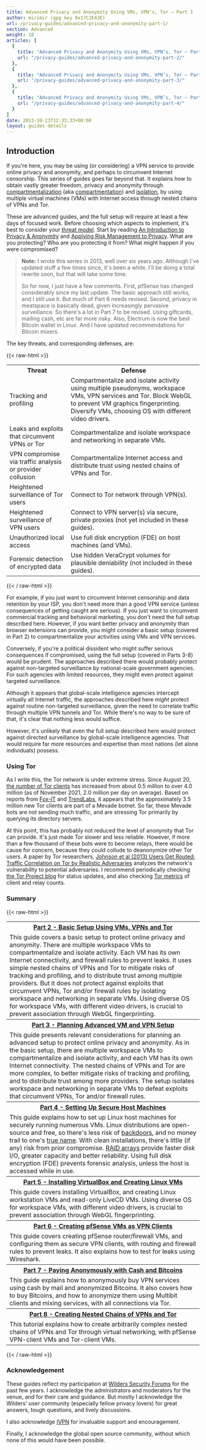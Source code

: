 ```yaml
---
title: Advanced Privacy and Anonymity Using VMs, VPN’s, Tor – Part 1
author: mirimir (gpg key 0x17C2E43E)
url: /privacy-guides/advanced-privacy-and-anonymity-part-1/
section: Advanced
weight: 10
articles: [
  {
    title: "Advanced Privacy and Anonymity Using VMs, VPN’s, Tor – Part 2",
    url: "/privacy-guides/advanced-privacy-and-anonymity-part-2/"
  },
  {
    title: "Advanced Privacy and Anonymity Using VMs, VPN’s, Tor – Part 3",
    url: "/privacy-guides/advanced-privacy-and-anonymity-part-3/"
  },
  {
    title: "Advanced Privacy and Anonymity Using VMs, VPN’s, Tor – Part 4",
    url: "/privacy-guides/advanced-privacy-and-anonymity-part-4/"
  }
]
date: 2013-10-23T12:33:33+00:00
layout: guides-details
---
```

## Introduction

If you're here, you may be using (or considering) a VPN service to provide online privacy and anonymity, and perhaps to circumvent Internet censorship. This series of guides goes far beyond that. It explains how to obtain vastly greater freedom, privacy and anonymity through [compartmentalization][1] (aka [compartmentation][2]) and [isolation][3], by using multiple virtual machines (VMs) with Internet access through nested chains of VPNs and Tor.

These are advanced guides, and the full setup will require at least a few days of focused work. Before choosing which aspects to implement, it's best to consider your [threat model][4]. Start by reading [An Introduction to Privacy & Anonymity](/privacy-guides/an-introduction-to-privacy-anonymity/) and [Applying Risk Management to Privacy][5]. What are you protecting? Who are you protecting it from? What might happen if you were compromised?

> **Note:** I wrote this series in 2013, well over six years ago. Although I've updated stuff a few times since, it's been a while. I'll be doing a total rewrite soon, but that will take some time.
> 
> So for now, I just have a few comments. First, pfSense has changed considerably since my last update. The basic approach still works, and I still use it. But much of Part 6 needs revised. Second, privacy in meatspace is basically dead, given increasingly pervasive surveillance. So there's a lot in Part 7 to be revised. Using giftcards, mailing cash, etc are far more risky. Also, Electrum is now the best Bitcoin wallet in Linux. And I have updated recommendations for Bitcoin mixers.

The key threats, and corresponding defenses, are:

{{< raw-html >}}
<table class="table--data">
  <tr>
    <th>
      Threat
    </th>
    <th>
      Defense
    </th>
  </tr>
  <tr>
    <td>
      Tracking and profiling
    </td>
    <td>
      Compartmentalize and isolate activity using multiple pseudonyms, workspace VMs, VPN services and Tor. Block WebGL to prevent VM graphics fingerprinting. Diversify VMs, choosing OS with different video drivers.
    </td>
  </tr>
  <tr>
    <td>
      Leaks and exploits that circumvent VPNs or Tor
    </td>
    <td>
      Compartmentalize and isolate workspace and networking in separate VMs.
    </td>
  </tr>
  <tr>
    <td>
      VPN compromise via traffic analysis or provider collusion
    </td>
    <td>
      Compartmentalize Internet access and distribute trust using nested chains of VPNs and Tor.
    </td>
  </tr>
  <tr>
    <td>
      Heightened surveillance of Tor users
    </td>
    <td>
      Connect to Tor network through VPN(s).
    </td>
  </tr>
  <tr>
    <td>
      Heightened surveillance of VPN users
    </td>
    <td>
      Connect to VPN server(s) via secure, private proxies (not yet included in these guides).
    </td>
  </tr>
  <tr>
    <td>
      Unauthorized local access
    </td>
    <td>
      Use full disk encryption (FDE) on host machines (and VMs).
    </td>
  </tr>
  <tr>
    <td>
      Forensic detection of encrypted data
    </td>
    <td>
      Use hidden VeraCrypt volumes for plausible deniability (not included in these guides).
    </td>
  </tr>
</table>
{{< / raw-html >}}

For example, if you just want to circumvent Internet censorship and data retention by your ISP, you don't need more than a good VPN service (unless consequences of getting caught are serious). If you just want to circumvent commercial tracking and behavioral marketing, you don't need the full setup described here. However, if you want better privacy and anonymity than browser extensions can provide, you might consider a basic setup (covered in Part 2) to compartmentalize your activities using VMs and VPN services.

Conversely, if you're a political dissident who might suffer serious consequences if compromised, using the full setup (covered in Parts 3-8) would be prudent. The approaches described there would probably protect against non-targeted surveillance by national-scale government agencies. For such agencies with limited resources, they might even protect against targeted surveillance.

Although it appears that global-scale intelligence agencies intercept virtually all Internet traffic, the approaches described here _might_ protect against routine non-targeted surveillance, given the need to correlate traffic through multiple VPN tunnels and Tor. While there's no way to be sure of that, it's clear that nothing less would suffice.

However, it's unlikely that even the full setup described here would protect against directed surveillance by global-scale intelligence agencies. That would require far more resources and expertise than most nations (let alone individuals) possess.

### Using Tor

As I write this, the Tor network is under extreme stress. Since August 20, [the number of Tor clients][6] has increased from about 0.5 million to over 4.0 million (as of November 2021, 2.0 million per day on average). Based on reports from [Fox-IT][7] and [TrendLabs][8], it appears that the approximately 3.5 million new Tor clients are part of a Mevade botnet. So far, these Mevade bots are not sending much traffic, and are stressing Tor primarily by querying its directory servers. 

At this point, this has probably not reduced the level of anonymity that Tor can provide. It's just made Tor slower and less reliable. However, if more than a few thousand of these bots were to become relays, there would be cause for concern, because they could collude to deanonymize other Tor users. A paper by Tor researchers, [Johnson et al (2013) Users Get Routed: Traffic Correlation on Tor by Realistic Adversaries][11] analyzes the network's vulnerability to potential adversaries. I recommend periodically checking [the Tor Project blog][12] for status updates, and also checking [Tor metrics][6] of client and relay counts.

### Summary

{{< raw-html >}}
<table class="table--data">
  <tr>
    <th>
      <a title="Part 2 - Basic Setup Using VMs, VPNs and Tor" href="/privacy-guides/advanced-privacy-and-anonymity-part-2/" target="_blank" rel="noopener noreferrer">Part 2 - Basic Setup Using VMs, VPNs and Tor</a>
    </th>
  </tr>
  <tr>
    <td>
      This guide covers a basic setup to protect online privacy and anonymity. There are multiple workspace VMs to compartmentalize and isolate activity. Each VM has its own Internet connectivity, and firewall rules to prevent leaks. It uses simple nested chains of VPNs and Tor to mitigate risks of tracking and profiling, and to distribute trust among multiple providers. But it does not protect against exploits that circumvent VPNs, Tor and/or firewall rules by isolating workspace and networking in separate VMs. Using diverse OS for workspace VMs, with different video drivers, is crucial to prevent association through WebGL fingerprinting.
    </td>
  </tr>
  <tr>
    <th>
      <a title="Part 3 - Planning Advanced VM and VPN Setup" href="/privacy-guides/advanced-privacy-and-anonymity-part-3/" target="_blank" rel="noopener noreferrer">Part 3 - Planning Advanced VM and VPN Setup</a>
    </th>
  </tr>
  <tr>
    <td>
      This guide presents relevant considerations for planning an advanced setup to protect online privacy and anonymity. As in the basic setup, there are multiple workspace VMs to compartmentalize and isolate activity, and each VM has its own Internet connectivity. The nested chains of VPNs and Tor are more complex, to better mitigate risks of tracking and profiling, and to distribute trust among more providers. The setup isolates workspace and networking in separate VMs to defeat exploits that circumvent VPNs, Tor and/or firewall rules.
    </td>
  </tr>
  <tr>
    <th>
      <a title="Part 4 - Setting Up Secure Host Machines" href="/privacy-guides/advanced-privacy-and-anonymity-part-4/" target="_blank" rel="noopener noreferrer">Part 4 - Setting Up Secure Host Machines</a>
    </th>
  </tr>
  <tr>
    <td>
      This guide explains how to set up Linux host machines for securely running numerous VMs. Linux distributions are open-source and free, so there's less risk of <a href="https://en.wikipedia.org/wiki/Backdoor_%28computing%29">backdoors</a>, and no money trail to one's <a href="https://en.wikipedia.org/wiki/True_Names">true name</a>. With clean installations, there's little (if any) risk from prior compromise. <a href="https://en.wikipedia.org/wiki/RAID">RAID arrays</a> provide faster disk I/O, greater capacity and better reliability. Using full disk encryption (FDE) prevents forensic analysis, unless the host is accessed while in use.
    </td>
  </tr>
  <tr>
    <th>
      <a title="Part 5 - Installing VirtualBox and Creating Linux VMs" href="/privacy-guides/advanced-privacy-and-anonymity-part-5/" target="_blank" rel="noopener noreferrer">Part 5 - Installing VirtualBox and Creating Linux VMs</a>
    </th>
  </tr>
  <tr>
    <td>
      This guide covers installing VirtualBox, and creating Linux workstation VMs and read-only LiveCD VMs. Using diverse OS for workspace VMs, with different video drivers, is crucial to prevent association through WebGL fingerprinting.
    </td>
  </tr>
  <tr>
    <th>
      <a title="Part 6 - Creating pfSense VMs as VPN Clients" href="/privacy-guides/advanced-privacy-and-anonymity-part-6/" target="_blank" rel="noopener noreferrer">Part 6 - Creating pfSense VMs as VPN Clients</a>
    </th>
  </tr>
  <tr>
    <td>
      This guide covers creating pfSense router/firewall VMs, and configuring them as secure VPN clients, with routing and firewall rules to prevent leaks. It also explains how to test for leaks using Wireshark.
    </td>
  </tr>
  <tr>
    <th>
      <a title="Part 7 - Paying Anonymously with Cash and Bitcoins" href="/privacy-guides/advanced-privacy-and-anonymity-part-7/" target="_blank" rel="noopener noreferrer">Part 7 - Paying Anonymously with Cash and Bitcoins</a>
    </th>
  </tr>
  <tr>
    <td>
      This guide explains how to anonymously buy VPN services using cash by mail and anonymized Bitcoins. It also covers how to buy Bitcoins, and how to anonymize them using Multibit clients and mixing services, with all connections via Tor.
    </td>
  </tr>
  <tr>
    <th>
      <a title="Part 8 - Creating Nested Chains of VPNs and Tor" href="/privacy-guides/advanced-privacy-and-anonymity-part-8/" target="_blank" rel="noopener noreferrer">Part 8 - Creating Nested Chains of VPNs and Tor</a>
    </th>
  </tr>
  <tr>
    <td>
      This tutorial explains how to create arbitrarily complex nested chains of VPNs and Tor through virtual networking, with pfSense VPN-client VMs and Tor-client VMs.
    </td>
  </tr>
</table>
{{< / raw-html >}}

### Acknowledgement

These guides reflect my participation at [Wilders Security Forums][13] for the past few years. I acknowledge the administrators and moderators for the venue, and for their care and guidance. But mostly I acknowledge the Wilders' user community (especially fellow privacy lovers) for great answers, tough questions, and lively discussions.

I also acknowledge [IVPN][14] for invaluable support and encouragement.

Finally, I acknowledge the global open source community, without which none of this would have been possible.

 [1]: https://en.wikipedia.org/wiki/Compartmentalization_%28information_security%29
 [2]: http://www.cl.cam.ac.uk/~rja14/Papers/SE-08.pdf
 [3]: http://theinvisiblethings.blogspot.ru/2008/09/three-approaches-to-computer-security.html
 [4]: https://en.wikipedia.org/wiki/Threat_model
 [5]: /privacy-guides/applying-risk-management-to-privacy/
 [6]: https://metrics.torproject.org
 [7]: http://blog.fox-it.com/2013/09/05/large-botnet-cause-of-recent-tor-network-overload/
 [8]: http://blog.trendmicro.com/trendlabs-security-intelligence/the-mysterious-mevade-malware/
 [9]: https://blog.torproject.org/blog/how-to-handle-millions-new-tor-clients
 [10]: https://metrics.torproject.org/network.html?graph=networksize&start=2013-01-01&end=2013-12-31#networksize
 [11]: http://www.ohmygodel.com/publications/usersrouted-ccs13.pdf
 [12]: https://blog.torproject.org/blog/
 [13]: https://www.wilderssecurity.com/
 [14]: /

